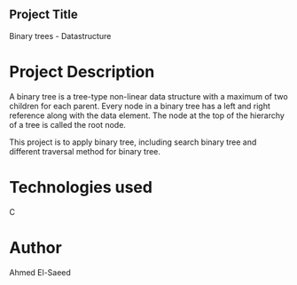 ## Project Title
Binary trees - Datastructure

# Project Description
A binary tree is a tree-type non-linear data structure with a maximum of two children for each parent. Every node in a binary tree has a left and right reference along with the data element.
The node at the top of the hierarchy of a tree is called the root node.

This project is to apply binary tree, including search binary tree and different traversal method for binary tree.
# Technologies used
C

# Author
Ahmed El-Saeed
